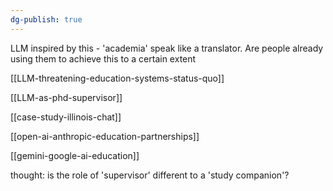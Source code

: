 ```yaml
---
dg-publish: true
---
```


LLM inspired by this - 'academia' speak like a translator. Are people already using them to achieve this to a certain extent 

[[LLM-threatening-education-systems-status-quo]]

[[LLM-as-phd-supervisor]]

[[case-study-illinois-chat]]

[[open-ai-anthropic-education-partnerships]]

[[gemini-google-ai-education]]

thought: is the role of 'supervisor' different to a 'study companion'?

